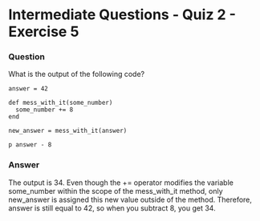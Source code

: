 # Intermediate Questions - Quiz 2 - Exercise 5

### Question
What is the output of the following code?

```
answer = 42

def mess_with_it(some_number)
  some_number += 8
end

new_answer = mess_with_it(answer)

p answer - 8
```

### Answer
The output is 34. Even though the += operator modifies the variable some_number within the scope of the mess_with_it method, only new_answer is assigned this new value outside of the method. Therefore, answer is still equal to 42, so when you subtract 8, you get 34.